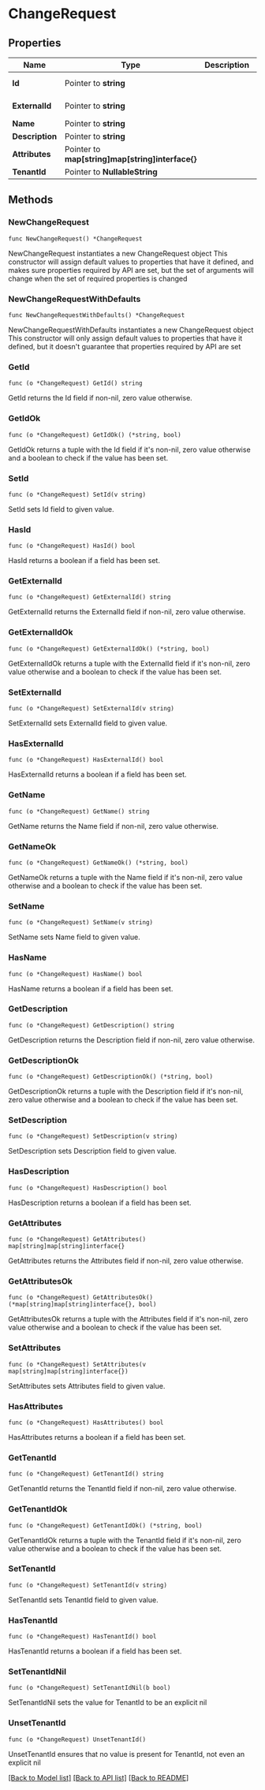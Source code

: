# ChangeRequest

## Properties

Name | Type | Description | Notes
------------ | ------------- | ------------- | -------------
**Id** | Pointer to **string** |  | [optional] [readonly] 
**ExternalId** | Pointer to **string** |  | [optional] [readonly] 
**Name** | Pointer to **string** |  | [optional] 
**Description** | Pointer to **string** |  | [optional] 
**Attributes** | Pointer to **map[string]map[string]interface{}** |  | [optional] 
**TenantId** | Pointer to **NullableString** |  | [optional] 

## Methods

### NewChangeRequest

`func NewChangeRequest() *ChangeRequest`

NewChangeRequest instantiates a new ChangeRequest object
This constructor will assign default values to properties that have it defined,
and makes sure properties required by API are set, but the set of arguments
will change when the set of required properties is changed

### NewChangeRequestWithDefaults

`func NewChangeRequestWithDefaults() *ChangeRequest`

NewChangeRequestWithDefaults instantiates a new ChangeRequest object
This constructor will only assign default values to properties that have it defined,
but it doesn't guarantee that properties required by API are set

### GetId

`func (o *ChangeRequest) GetId() string`

GetId returns the Id field if non-nil, zero value otherwise.

### GetIdOk

`func (o *ChangeRequest) GetIdOk() (*string, bool)`

GetIdOk returns a tuple with the Id field if it's non-nil, zero value otherwise
and a boolean to check if the value has been set.

### SetId

`func (o *ChangeRequest) SetId(v string)`

SetId sets Id field to given value.

### HasId

`func (o *ChangeRequest) HasId() bool`

HasId returns a boolean if a field has been set.

### GetExternalId

`func (o *ChangeRequest) GetExternalId() string`

GetExternalId returns the ExternalId field if non-nil, zero value otherwise.

### GetExternalIdOk

`func (o *ChangeRequest) GetExternalIdOk() (*string, bool)`

GetExternalIdOk returns a tuple with the ExternalId field if it's non-nil, zero value otherwise
and a boolean to check if the value has been set.

### SetExternalId

`func (o *ChangeRequest) SetExternalId(v string)`

SetExternalId sets ExternalId field to given value.

### HasExternalId

`func (o *ChangeRequest) HasExternalId() bool`

HasExternalId returns a boolean if a field has been set.

### GetName

`func (o *ChangeRequest) GetName() string`

GetName returns the Name field if non-nil, zero value otherwise.

### GetNameOk

`func (o *ChangeRequest) GetNameOk() (*string, bool)`

GetNameOk returns a tuple with the Name field if it's non-nil, zero value otherwise
and a boolean to check if the value has been set.

### SetName

`func (o *ChangeRequest) SetName(v string)`

SetName sets Name field to given value.

### HasName

`func (o *ChangeRequest) HasName() bool`

HasName returns a boolean if a field has been set.

### GetDescription

`func (o *ChangeRequest) GetDescription() string`

GetDescription returns the Description field if non-nil, zero value otherwise.

### GetDescriptionOk

`func (o *ChangeRequest) GetDescriptionOk() (*string, bool)`

GetDescriptionOk returns a tuple with the Description field if it's non-nil, zero value otherwise
and a boolean to check if the value has been set.

### SetDescription

`func (o *ChangeRequest) SetDescription(v string)`

SetDescription sets Description field to given value.

### HasDescription

`func (o *ChangeRequest) HasDescription() bool`

HasDescription returns a boolean if a field has been set.

### GetAttributes

`func (o *ChangeRequest) GetAttributes() map[string]map[string]interface{}`

GetAttributes returns the Attributes field if non-nil, zero value otherwise.

### GetAttributesOk

`func (o *ChangeRequest) GetAttributesOk() (*map[string]map[string]interface{}, bool)`

GetAttributesOk returns a tuple with the Attributes field if it's non-nil, zero value otherwise
and a boolean to check if the value has been set.

### SetAttributes

`func (o *ChangeRequest) SetAttributes(v map[string]map[string]interface{})`

SetAttributes sets Attributes field to given value.

### HasAttributes

`func (o *ChangeRequest) HasAttributes() bool`

HasAttributes returns a boolean if a field has been set.

### GetTenantId

`func (o *ChangeRequest) GetTenantId() string`

GetTenantId returns the TenantId field if non-nil, zero value otherwise.

### GetTenantIdOk

`func (o *ChangeRequest) GetTenantIdOk() (*string, bool)`

GetTenantIdOk returns a tuple with the TenantId field if it's non-nil, zero value otherwise
and a boolean to check if the value has been set.

### SetTenantId

`func (o *ChangeRequest) SetTenantId(v string)`

SetTenantId sets TenantId field to given value.

### HasTenantId

`func (o *ChangeRequest) HasTenantId() bool`

HasTenantId returns a boolean if a field has been set.

### SetTenantIdNil

`func (o *ChangeRequest) SetTenantIdNil(b bool)`

 SetTenantIdNil sets the value for TenantId to be an explicit nil

### UnsetTenantId
`func (o *ChangeRequest) UnsetTenantId()`

UnsetTenantId ensures that no value is present for TenantId, not even an explicit nil

[[Back to Model list]](../README.md#documentation-for-models) [[Back to API list]](../README.md#documentation-for-api-endpoints) [[Back to README]](../README.md)


